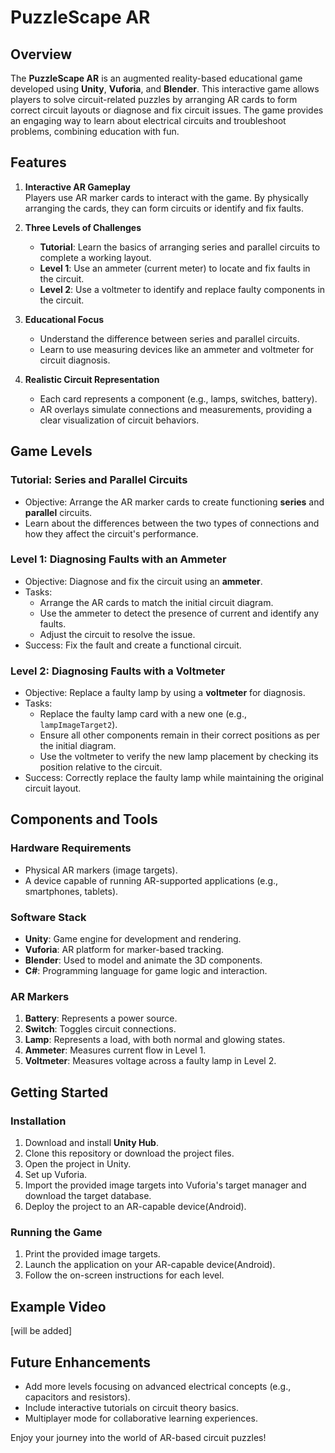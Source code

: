 # PuzzleScape AR

## Overview

The **PuzzleScape AR** is an augmented reality-based educational game developed using **Unity**, **Vuforia**, and **Blender**. This interactive game allows players to solve circuit-related puzzles by arranging AR cards to form correct circuit layouts or diagnose and fix circuit issues. The game provides an engaging way to learn about electrical circuits and troubleshoot problems, combining education with fun.

## Features

1. **Interactive AR Gameplay**  
   Players use AR marker cards to interact with the game. By physically arranging the cards, they can form circuits or identify and fix faults.

2. **Three Levels of Challenges**
   - **Tutorial**: Learn the basics of arranging series and parallel circuits to complete a working layout.
   - **Level 1**: Use an ammeter (current meter) to locate and fix faults in the circuit.
   - **Level 2**: Use a voltmeter to identify and replace faulty components in the circuit.

3. **Educational Focus**  
   - Understand the difference between series and parallel circuits.
   - Learn to use measuring devices like an ammeter and voltmeter for circuit diagnosis.

4. **Realistic Circuit Representation**  
   - Each card represents a component (e.g., lamps, switches, battery).
   - AR overlays simulate connections and measurements, providing a clear visualization of circuit behaviors.

## Game Levels

### **Tutorial: Series and Parallel Circuits**
- Objective: Arrange the AR marker cards to create functioning **series** and **parallel** circuits.  
- Learn about the differences between the two types of connections and how they affect the circuit's performance.

### **Level 1: Diagnosing Faults with an Ammeter**
- Objective: Diagnose and fix the circuit using an **ammeter**.  
- Tasks:  
  - Arrange the AR cards to match the initial circuit diagram.  
  - Use the ammeter to detect the presence of current and identify any faults.  
  - Adjust the circuit to resolve the issue.  
- Success: Fix the fault and create a functional circuit.

### **Level 2: Diagnosing Faults with a Voltmeter**
- Objective: Replace a faulty lamp by using a **voltmeter** for diagnosis.  
- Tasks:  
  - Replace the faulty lamp card with a new one (e.g., `lampImageTarget2`).  
  - Ensure all other components remain in their correct positions as per the initial diagram.  
  - Use the voltmeter to verify the new lamp placement by checking its position relative to the circuit.  
- Success: Correctly replace the faulty lamp while maintaining the original circuit layout.

## Components and Tools

### Hardware Requirements
- Physical AR markers (image targets).
- A device capable of running AR-supported applications (e.g., smartphones, tablets).

### Software Stack
- **Unity**: Game engine for development and rendering.
- **Vuforia**: AR platform for marker-based tracking.
- **Blender**: Used to model and animate the 3D components.
- **C#**: Programming language for game logic and interaction.

### AR Markers
1. **Battery**: Represents a power source.  
2. **Switch**: Toggles circuit connections.  
3. **Lamp**: Represents a load, with both normal and glowing states.  
4. **Ammeter**: Measures current flow in Level 1.  
5. **Voltmeter**: Measures voltage across a faulty lamp in Level 2.

## Getting Started

### Installation
1. Download and install **Unity Hub**.
2. Clone this repository or download the project files.
3. Open the project in Unity.
4. Set up Vuforia.
5. Import the provided image targets into Vuforia's target manager and download the target database.
6. Deploy the project to an AR-capable device(Android).
   
### Running the Game
1. Print the provided image targets.
2. Launch the application on your AR-capable device(Android).
3. Follow the on-screen instructions for each level.

## Example Video

[will be added]

## Future Enhancements

- Add more levels focusing on advanced electrical concepts (e.g., capacitors and resistors).  
- Include interactive tutorials on circuit theory basics.  
- Multiplayer mode for collaborative learning experiences.  



Enjoy your journey into the world of AR-based circuit puzzles!
